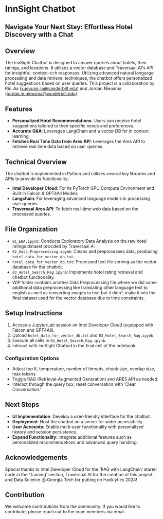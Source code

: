 # InnSight Chatbot
## Navigate Your Next Stay: Effortless Hotel Discovery with a Chat

## Overview

The InnSight Chatbot is designed to answer queries about hotels, their ratings, and locations. It utilizes a vector database and Traversaal AI's API for insightful, context-rich responses. Utilizing advanced natural language processing and data retrieval techniques, the chatbot offers personalized hotel suggestions based on user queries. This project is a collaboration by Rio Jia (xueyuan.jia@vanderbilt.edu) and Jordan Nieusma (jordan.m.nieusma@vanderbilt.edu).
 
## Features

- **Personalized Hotel Recommendations**: Users can receive hotel suggestions tailored to their specific needs and preferences.
- **Accurate Q&A**: Leverages LangChain and a vector DB for in context learning 
- **Fetches Real Time Data from Ares API**: Leverages the Ares API to retrieve real time data based on user queries.


## Technical Overview

The chatbot is implemented in Python and utilizes several key libraries and APIs to provide its functionality:

- **Intel Developer Cloud**: For its PyTorch GPU Compute Environment and Built In Falcon & GPT4All Models
- **Langchain**: For leveraging advanced language models in processing user queries.
- **Traversaal Ares API**: To fetch real-time web data based on the processed queries.

## File Organization
- `01_EDA.ipynb`: Conducts Exploratory Data Analysis on the raw hotel ratings dataset provided by Traversaal AI 
- `02_Data_Preprocessing.ipynb`: Cleans and preprocesses data, producing `hotel_data_for_vector_db.txt`.
- `hotel_data_for_vector_db.txt`: Processed text file serving as the vector database for the chatbot.
- `03_Hotel_Search_Rag.ipynb`: Implements hotel rating retrieval and chatbot functionality.
- WIP folder contains another Data Preprocessing file where we did some additional data preprocessing like translating other language text to english as well as converting images to text but it didn't make it into the final dataset used for the vector database due to time constraints.

## Setup Instructions
1. Access a JupyterLab session on Intel Developer Cloud (equipped with Falcon and GPT4All).
2. Upload `hotel_data_for_vector_db.txt` and `03_Hotel_Search_Rag.ipynb`.
3. Execute all cells in `03_Hotel_Search_Rag.ipynb`.
4. Interact with InnSight Chatbot in the final cell of the notebook.

### Configuration Options
- Adjust top K, temperature, number of threads, chunk size, overlap size, max tokens.
- Toggle RAG (Retrieval-Augmented Generation) and ARES API as needed.
- Interact through the query box; reset conversation with ‘Clear Conversation.’

## Next Steps
- **UI Implementation**: Develop a user-friendly interface for the chatbot.
- **Deployment**: Host the chatbot on a server for wider accessibility.
- **User Accounts**: Enable multi-user functionality with personalized history and session persistence.
- **Expand Functionality**: Integrate additional features such as personalized recommendations and advanced query handling.

## Acknowledgements
Special thanks to Intel Developer Cloud for the ‘RAG with LangChain’ starter code in the ‘Training’ section, Traversaal AI for the creation of this project, and Data Science @ Georgia Tech for putting on Hacklytics 2024! 

## Contribution

We welcome contributions from the community. If you would like to contribute, please reach out to the team members via email.


